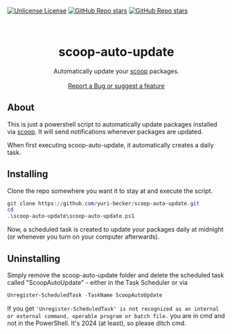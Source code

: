 [![Unlicense License](https://img.shields.io/github/license/yuri-becker/scoop-auto-update?style=for-the-badge)](https://github.com/yuri-becker/scoop-auto-update/blob/main/LICENSE.md)
[![GitHub Repo stars](https://img.shields.io/github/stars/yuri-becker/scoop-auto-update?style=for-the-badge)](https://github.com/yuri-becker/scoop-auto-update/stargazers)
[![GitHub Repo stars](https://img.shields.io/github/last-commit/yuri-becker/scoop-auto-update?style=for-the-badge)](https://github.com/yuri-becker/scoop-auto-update/commits/main)


<br />
<div align="center">

  <h1 align="center">scoop-auto-update</h1>

  <p align="center">
    Automatically update your <a href="https://scoop.sh/">scoop</a> packages.
    <br />
    <br />
    <a href="https://github.com/yuri-becker/scoop-auto-update/issues">Report a Bug or suggest a feature</a>
</div>


## About

This is just a powershell script to automatically update packages installed via <a href="https://scoop.sh/">scoop</a>. It will send notifications whenever packages are updated.

When first executing scoop-auto-update, it automatically creates a daily task.

## Installing

Clone the repo somewhere you want it to stay at and execute the script.
```powershell
git clone https://github.com/yuri-becker/scoop-auto-update.git
cd 
.\scoop-auto-update\scoop-auto-update.ps1
```
Now, a scheduled task is created to update your packages daily at midnight (or whenever you turn on your computer afterwards).


## Uninstalling

Simply remove the scoop-auto-update folder and delete the scheduled task called "ScoopAutoUpdate" - either in the Task Scheduler or via

```powershell
Unregister-ScheduledTask -TaskName ScoopAutoUpdate
```

If you get `'Unregister-ScheduledTask' is not recognized as an internal or external command,
operable program or batch file.` you are in cmd and not in the PowerShell. It's 2024 (at least), so please ditch cmd.
